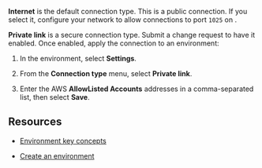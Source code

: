 
**Internet** is the default connection type. This is a public connection. If you select it, configure your network to allow connections to port `1025` on <public-ip>.

**Private link** is a secure connection type. Submit a change request to have it enabled. Once enabled, apply the connection to an environment:

1.  In the environment, select **Settings**.

1.  From the **Connection type** menu, select **Private link**.

1.  Enter the AWS **AllowListed Accounts** addresses in a comma-separated list, then select **Save**.


## Resources


-   [Environment key concepts](nmr1658424425362.md)

-   [Create an environment](qiv1640281527006.md)


